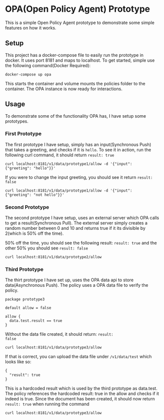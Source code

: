 # OPA(Open Policy Agent) Prototype
This is a simple Open Policy Agent prototype to demonstrate some simple features on how it works.


## Setup
This project has a docker-compose file to easily run the prototype in docker. It uses port 8181 and maps to localhost.
To get started, simple use the following command(Docker Required):
<pre><code>docker-compose up opa</code></pre>
This starts the container and volume mounts the policies folder to the container.
The OPA instance is now ready for interactions.

## Usage
To demonstrate some of the functionality OPA has, I have setup some prototypes.

### First Prototype
<p>The first prototype I have setup, simply has an input(Synchronous Push) that takes a greeting, and checks if it is <code>hello</code>. To see it in action, run the following curl command, it should return <code>result: true</code></p>
<pre><code>curl localhost:8181/v1/data/prototype1/allow -d '{"input": {"greeting": "hello"}}'</code></pre>

If you were to change the input greeting, you should see it return <code>result: false</code>
<pre><code>curl localhost:8181/v1/data/prototype1/allow -d '{"input": {"greeting": "not hello"}}'</code></pre>

### Second Prototype
<p>The second prototype I have setup, uses an external server which OPA calls to get a result(Synchronous Pull). The external server simply creates a random number between 0 and 10 and returns true if it its divisible by 2(which is 50% off the time).</p>
50% off the time, you should see the following result: <code>result: true</code> and the other 50% you should see <code>result: false</code>

<pre><code>curl localhost:8181/v1/data/prototype2/allow</code></pre>

### Third Prototype
<p>The thirt prototype I have set up, uses the OPA data api to store data(Asynchronous Push). The policy uses a OPA data file to verify the policy.

<pre><code>package prototype3

default allow = false

allow {
  data.test.result == true
}
</code></pre>
Without the data file created, it should return: <code>result: false</code></p>
<pre><code>curl localhost:8181/v1/data/prototype3/allow</code></pre>

If that is correct, you can upload the data file under <code>/v1/data/test</code> which looks like so:
<pre><code>{
  "result": true
}</code></pre>
This is a hardcoded result which is used by the third prototype as data.test.
The policy references the hardcoded result: true in the allow and checks if it indeed is true.
Since the document has been created, it should now return <code>result: true</code> when running the command
<pre><code>curl localhost:8181/v1/data/prototype3/allow</code></pre>
